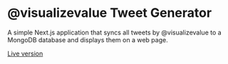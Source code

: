 # @visualizevalue Tweet Generator

A simple Next.js application that syncs all tweets by @visualizevalue to a MongoDB
database and displays them on a web page.

[Live version](https://valuetweets.siim.me)
